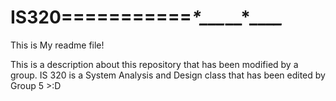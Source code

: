 # IS320===========**_*_*___*__*_**__*_*

This is My readme file!


This is a description about this repository that has been modified by a group. IS 320 is a System Analysis and Design class
that has been edited by Group 5 >:D
